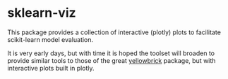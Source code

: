 # sklearn-viz

This package provides a collection of interactive (plotly) plots to facilitate scikit-learn model evaluation.

It is very early days, but with time it is hoped the toolset will broaden to provide similar tools to those of the
great [yellowbrick](https://www.scikit-yb.org/en/latest/) package, but with interactive plots built in plotly.


